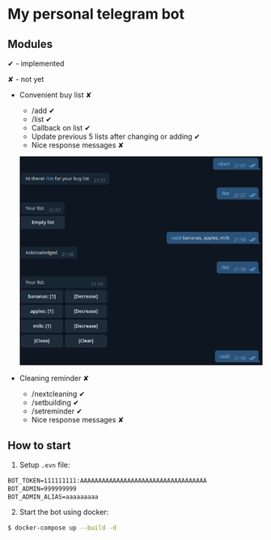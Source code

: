 My personal telegram bot
====

## Modules
✔ - implemented

✘ - not yet

+ Convenient buy list ✘
    + /add ✔
    + /list ✔
    + Callback on list ✔
    + Update previous 5 lists after changing or adding ✔
    + Nice response messages ✘
    
    ![](media/example_buylist.png)

+ Cleaning reminder ✘
    + /nextcleaning ✔
    + /setbuilding ✔
    + /setreminder ✔
    + Nice response messages ✘

## How to start
1. Setup `.evn` file:
```
BOT_TOKEN=111111111:AAAAAAAAAAAAAAAAAAAAAAAAAAAAAAAAAAA
BOT_ADMIN=999999999
BOT_ADMIN_ALIAS=aaaaaaaaa
```
2. Start the bot using docker:

```bash
$ docker-compose up --build -d
```
